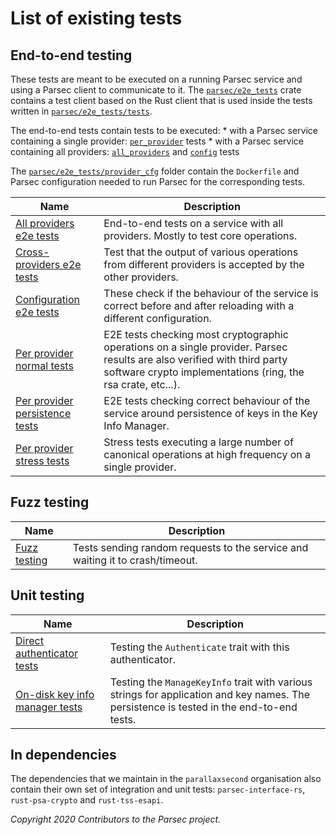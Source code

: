 # List of existing tests

## End-to-end testing

These tests are meant to be executed on a running Parsec service and using a Parsec client to
communicate to it. The
[`parsec/e2e_tests`](https://github.com/parallaxsecond/parsec/tree/master/e2e_tests) crate contains
a test client based on the Rust client that is used inside the tests written in
[`parsec/e2e_tests/tests`](https://github.com/parallaxsecond/parsec/tree/master/e2e_tests/tests).

The end-to-end tests contain tests to be executed: * with a Parsec service containing a single
provider:
[`per_provider`](https://github.com/parallaxsecond/parsec/tree/master/e2e_tests/tests/per_provider)
tests * with a Parsec service containing all providers:
[`all_providers`](https://github.com/parallaxsecond/parsec/tree/master/e2e_tests/tests/all_providers)
and [`config`](https://github.com/parallaxsecond/parsec/tree/master/e2e_tests/tests/config) tests

The
[`parsec/e2e_tests/provider_cfg`](https://github.com/parallaxsecond/parsec/tree/master/e2e_tests/provider_cfg)
folder contain the `Dockerfile` and Parsec configuration needed to run Parsec for the corresponding
tests.

| Name                                                                                                                                     | Description                                                                                                                                                                             |
|------------------------------------------------------------------------------------------------------------------------------------------|-----------------------------------------------------------------------------------------------------------------------------------------------------------------------------------------|
| [All providers e2e tests](https://github.com/parallaxsecond/parsec/tree/master/e2e_tests/tests/all_providers)                            | End-to-end tests on a service with all providers. Mostly to test core operations.                                                                                                       |
| [Cross-providers e2e tests](https://github.com/parallaxsecond/parsec/tree/master/e2e_tests/tests/all_providers/cross.rs)                 | Test that the output of various operations from different providers is accepted by the other providers.                                                                                 |
| [Configuration e2e tests](https://github.com/parallaxsecond/parsec/tree/master/e2e_tests/tests/config)                                   | These check if the behaviour of the service is correct before and after reloading with a different configuration.                                                                       |
| [Per provider normal tests](https://github.com/parallaxsecond/parsec/tree/master/e2e_tests/tests/per_provider/normal_tests)              | E2E tests checking most cryptographic operations on a single provider. Parsec results are also verified with third party software crypto implementations (ring, the rsa crate, etc...). |
| [Per provider persistence tests](https://github.com/parallaxsecond/parsec/tree/master/e2e_tests/tests/per_provider/persistent_before.rs) | E2E tests checking correct behaviour of the service around persistence of keys in the Key Info Manager.                                                                                 |
| [Per provider stress tests](https://github.com/parallaxsecond/parsec/tree/master/e2e_tests/tests/per_provider/stress_test.rs)            | Stress tests executing a large number of canonical operations at high frequency on a single provider.                                                                                   |

## Fuzz testing

| Name                                                                      | Description                                                                   |
|---------------------------------------------------------------------------|-------------------------------------------------------------------------------|
| [Fuzz testing](https://github.com/parallaxsecond/parsec/tree/master/fuzz) | Tests sending random requests to the service and waiting it to crash/timeout. |

## Unit testing

| Name                                                                                                                                | Description                                                                                                                              |
|-------------------------------------------------------------------------------------------------------------------------------------|------------------------------------------------------------------------------------------------------------------------------------------|
| [Direct authenticator tests](https://github.com/parallaxsecond/parsec/blob/master/src/authenticators/direct_authenticator/mod.rs)   | Testing the `Authenticate` trait with this authenticator.                                                                                |
| [On-disk key info manager tests](https://github.com/parallaxsecond/parsec/blob/master/src/key_info_managers/on_disk_manager/mod.rs) | Testing the `ManageKeyInfo` trait with various strings for application and key names. The persistence is tested in the end-to-end tests. |

## In dependencies

The dependencies that we maintain in the `parallaxsecond` organisation also contain their own set of
integration and unit tests: `parsec-interface-rs`, `rust-psa-crypto` and `rust-tss-esapi`.

*Copyright 2020 Contributors to the Parsec project.*
